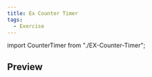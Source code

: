 ```yaml
---
title: Ex Counter Timer
tags:
  - Exercise
---
```


import CounterTimer from "./EX-Counter-Timer";

## Preview

<CounterTimer />
